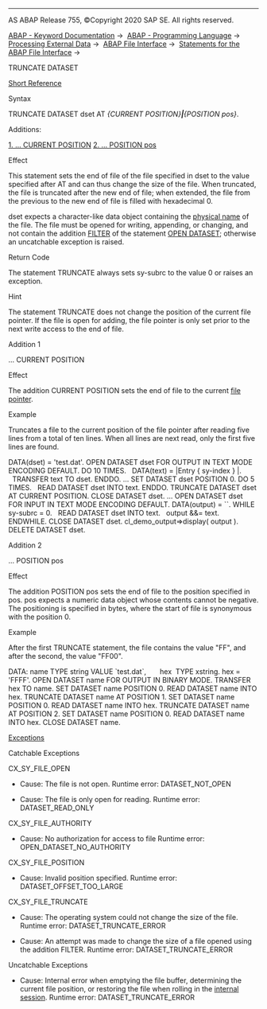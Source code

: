   

* * *

AS ABAP Release 755, ©Copyright 2020 SAP SE. All rights reserved.

[ABAP - Keyword Documentation](javascript:call_link\('abenabap.htm'\)) →  [ABAP - Programming Language](javascript:call_link\('abenabap_reference.htm'\)) →  [Processing External Data](javascript:call_link\('abenabap_language_external_data.htm'\)) →  [ABAP File Interface](javascript:call_link\('abenabap_language_files.htm'\)) →  [Statements for the ABAP File Interface](javascript:call_link\('abenfile_interface_statements.htm'\)) → 

TRUNCATE DATASET

[Short Reference](javascript:call_link\('abaptruncate_dataset_shortref.htm'\))

Syntax

TRUNCATE DATASET dset AT *{*CURRENT POSITION*}**|**{*POSITION pos*}*.

Additions:

[1\. ... CURRENT POSITION](#!ABAP_ADDITION_1@1@)
[2\. ... POSITION pos](#!ABAP_ADDITION_2@2@)

Effect

This statement sets the end of file of the file specified in dset to the value specified after AT and can thus change the size of the file. When truncated, the file is truncated after the new end of file; when extended, the file from the previous to the new end of file is filled with hexadecimal 0.

dset expects a character-like data object containing the [physical name](javascript:call_link\('abenphysical_filename_glosry.htm'\) "Glossary Entry") of the file. The file must be opened for writing, appending, or changing, and not contain the addition [FILTER](javascript:call_link\('abapopen_dataset_os_addition.htm'\)) of the statement [OPEN DATASET](javascript:call_link\('abapopen_dataset.htm'\)); otherwise an uncatchable exception is raised.

Return Code

The statement TRUNCATE always sets sy-subrc to the value 0 or raises an exception.

Hint

The statement TRUNCATE does not change the position of the current file pointer. If the file is open for adding, the file pointer is only set prior to the next write access to the end of file.

Addition 1

... CURRENT POSITION

Effect

The addition CURRENT POSITION sets the end of file to the current [file pointer](javascript:call_link\('abenfile_pointer_glosry.htm'\) "Glossary Entry").

Example

Truncates a file to the current position of the file pointer after reading five lines from a total of ten lines. When all lines are next read, only the first five lines are found.

DATA(dset) = 'test.dat'.
OPEN DATASET dset FOR OUTPUT IN TEXT MODE ENCODING DEFAULT.
DO 10 TIMES.
  DATA(text) = |Entry { sy-index } |.
  TRANSFER text TO dset.
ENDDO.
...
SET DATASET dset POSITION 0.
DO 5 TIMES.
  READ DATASET dset INTO text.
ENDDO.
TRUNCATE DATASET dset AT CURRENT POSITION.
CLOSE DATASET dset.
...
OPEN DATASET dset FOR INPUT IN TEXT MODE ENCODING DEFAULT.
DATA(output) = \`\`.
WHILE sy-subrc = 0.
  READ DATASET dset INTO text.
  output &&= text.
ENDWHILE.
CLOSE DATASET dset.
cl\_demo\_output=>display( output ).
DELETE DATASET dset.

Addition 2

... POSITION pos

Effect

The addition POSITION pos sets the end of file to the position specified in pos. pos expects a numeric data object whose contents cannot be negative. The positioning is specified in bytes, where the start of file is synonymous with the position 0.

Example

After the first TRUNCATE statement, the file contains the value "FF", and after the second, the value "FF00".

DATA: name TYPE string VALUE \`test.dat\`,
      hex  TYPE xstring.
hex = 'FFFF'.
OPEN DATASET name FOR OUTPUT IN BINARY MODE.
TRANSFER hex TO name.
SET DATASET name POSITION 0.
READ DATASET name INTO hex.
TRUNCATE DATASET name AT POSITION 1.
SET DATASET name POSITION 0.
READ DATASET name INTO hex.
TRUNCATE DATASET name AT POSITION 2.
SET DATASET name POSITION 0.
READ DATASET name INTO hex.
CLOSE DATASET name.

[Exceptions](javascript:call_link\('abenabap_language_exceptions.htm'\))

Catchable Exceptions

CX\_SY\_FILE\_OPEN

-   Cause: The file is not open.
    Runtime error: DATASET\_NOT\_OPEN

-   Cause: The file is only open for reading.
    Runtime error: DATASET\_READ\_ONLY

CX\_SY\_FILE\_AUTHORITY

-   Cause: No authorization for access to file
    Runtime error: OPEN\_DATASET\_NO\_AUTHORITY

CX\_SY\_FILE\_POSITION

-   Cause: Invalid position specified.
    Runtime error: DATASET\_OFFSET\_TOO\_LARGE

CX\_SY\_FILE\_TRUNCATE

-   Cause: The operating system could not change the size of the file.
    Runtime error: DATASET\_TRUNCATE\_ERROR

-   Cause: An attempt was made to change the size of a file opened using the addition FILTER.
    Runtime error: DATASET\_TRUNCATE\_ERROR
    

Uncatchable Exceptions

-   Cause: Internal error when emptying the file buffer, determining the current file position, or restoring the file when rolling in the [internal session](javascript:call_link\('abeninternal_session_glosry.htm'\) "Glossary Entry").
    Runtime error: DATASET\_TRUNCATE\_ERROR